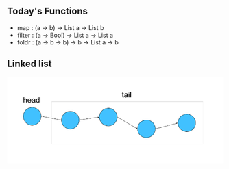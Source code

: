 ## Today's Functions
 - map : (a -> b) -> List a -> List b
 - filter : (a -> Bool) -> List a -> List a
 - foldr : (a -> b -> b) -> b -> List a -> b

## Linked list
![linked list](ll.png)